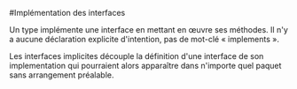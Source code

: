#Implémentation des interfaces

Un type implémente une interface en mettant en œuvre ses méthodes. Il n'y a aucune déclaration explicite d'intention, pas de mot-clé « implements ».

Les interfaces implicites découple la définition d'une interface de son implementation qui pourraient alors apparaître dans n'importe quel paquet sans arrangement préalable.
